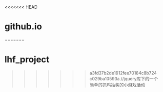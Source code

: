 <<<<<<< HEAD
# github.io
=======
# lhf_project
>>>>>>> a3fd37b2de1912fee70184c8b724c029ba10593a
 //jquery库下的一个简单的抓鸡抽奖的小游戏活动

